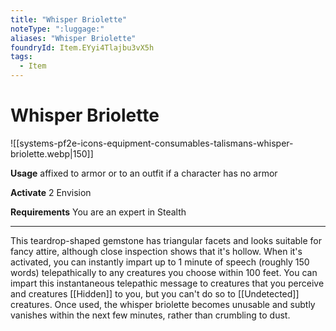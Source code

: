 ```yaml
---
title: "Whisper Briolette"
noteType: ":luggage:"
aliases: "Whisper Briolette"
foundryId: Item.EYyi4Tlajbu3vX5h
tags:
  - Item
---
```


# Whisper Briolette
![[systems-pf2e-icons-equipment-consumables-talismans-whisper-briolette.webp|150]]

**Usage** affixed to armor or to an outfit if a character has no armor

**Activate** 2 Envision

**Requirements** You are an expert in Stealth

* * *

This teardrop-shaped gemstone has triangular facets and looks suitable for fancy attire, although close inspection shows that it's hollow. When it's activated, you can instantly impart up to 1 minute of speech (roughly 150 words) telepathically to any creatures you choose within 100 feet. You can impart this instantaneous telepathic message to creatures that you perceive and creatures [[Hidden]] to you, but you can't do so to [[Undetected]] creatures. Once used, the whisper briolette becomes unusable and subtly vanishes within the next few minutes, rather than crumbling to dust.
